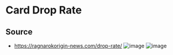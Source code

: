 # Card Drop Rate 
## Source 
 - https://ragnarokorigin-news.com/drop-rate/
![image](https://user-images.githubusercontent.com/72419337/181138987-83ab75ab-d7a8-429b-907c-9942d19600a0.png)
![image](https://user-images.githubusercontent.com/72419337/181138800-402f66a1-4327-4432-b517-3d5796c497e1.png)

